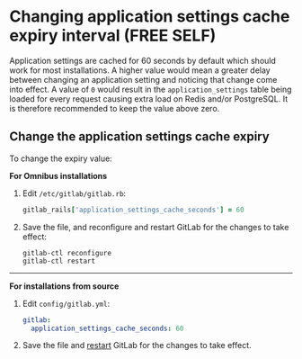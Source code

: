 # Changing application settings cache expiry interval **(FREE SELF)**

Application settings are cached for 60 seconds by default which should work
for most installations. A higher value would mean a greater delay between
changing an application setting and noticing that change come into effect.
A value of `0` would result in the `application_settings` table being
loaded for every request causing extra load on Redis and/or PostgreSQL.
It is therefore recommended to keep the value above zero.

## Change the application settings cache expiry

To change the expiry value:

**For Omnibus installations**

1. Edit `/etc/gitlab/gitlab.rb`:

   ```ruby
   gitlab_rails['application_settings_cache_seconds'] = 60
   ```

1. Save the file, and reconfigure and restart GitLab for the changes to take effect:

   ```shell
   gitlab-ctl reconfigure
   gitlab-ctl restart
   ```

---

**For installations from source**

1. Edit `config/gitlab.yml`:

   ```yaml
   gitlab:
     application_settings_cache_seconds: 60
   ```

1. Save the file and [restart](restart_gitlab.md#installations-from-source)
   GitLab for the changes to take effect.
